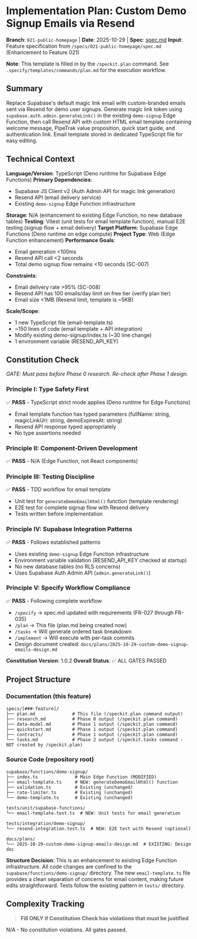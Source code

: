 # Implementation Plan: Custom Demo Signup Emails via Resend

**Branch**: `021-public-homepage` | **Date**: 2025-10-29 | **Spec**: [spec.md](./spec.md)
**Input**: Feature specification from `/specs/021-public-homepage/spec.md` (Enhancement to Feature 021)

**Note**: This template is filled in by the `/speckit.plan` command. See `.specify/templates/commands/plan.md` for the execution workflow.

## Summary

Replace Supabase's default magic link email with custom-branded emails sent via Resend for demo user signups. Generate magic link token using `supabase.auth.admin.generateLink()` in the existing `demo-signup` Edge Function, then call Resend API with custom HTML email template containing welcome message, PipeTrak value proposition, quick start guide, and authentication link. Email template stored in dedicated TypeScript file for easy editing.

## Technical Context

**Language/Version**: TypeScript (Deno runtime for Supabase Edge Functions)
**Primary Dependencies**:
- Supabase JS Client v2 (Auth Admin API for magic link generation)
- Resend API (email delivery service)
- Existing `demo-signup` Edge Function infrastructure

**Storage**: N/A (enhancement to existing Edge Function, no new database tables)
**Testing**: Vitest (unit tests for email template function), manual E2E testing (signup flow + email delivery)
**Target Platform**: Supabase Edge Functions (Deno runtime on edge compute)
**Project Type**: Web (Edge Function enhancement)
**Performance Goals**:
- Email generation <100ms
- Resend API call <2 seconds
- Total demo signup flow remains <10 seconds (SC-007)

**Constraints**:
- Email delivery rate >95% (SC-008)
- Resend API has 100 emails/day limit on free tier (verify plan tier)
- Email size <1MB (Resend limit, template is ~5KB)

**Scale/Scope**:
- 1 new TypeScript file (email-template.ts)
- ~150 lines of code (email template + API integration)
- Modify existing demo-signup/index.ts (~30 line change)
- 1 environment variable (RESEND_API_KEY)

## Constitution Check

*GATE: Must pass before Phase 0 research. Re-check after Phase 1 design.*

### Principle I: Type Safety First
✅ **PASS** - TypeScript strict mode applies (Deno runtime for Edge Functions)
- Email template function has typed parameters (fullName: string, magicLinkUrl: string, demoExpiresAt: string)
- Resend API response typed appropriately
- No type assertions needed

### Principle II: Component-Driven Development
✅ **PASS** - N/A (Edge Function, not React components)

### Principle III: Testing Discipline
✅ **PASS** - TDD workflow for email template
- Unit test for `generateDemoEmailHtml()` function (template rendering)
- E2E test for complete signup flow with Resend delivery
- Tests written before implementation

### Principle IV: Supabase Integration Patterns
✅ **PASS** - Follows established patterns
- Uses existing `demo-signup` Edge Function infrastructure
- Environment variable validation (RESEND_API_KEY checked at startup)
- No new database tables (no RLS concerns)
- Uses Supabase Auth Admin API (`admin.generateLink()`)

### Principle V: Specify Workflow Compliance
✅ **PASS** - Following complete workflow
- `/specify` → spec.md updated with requirements (FR-027 through FR-035)
- `/plan` → This file (plan.md being created now)
- `/tasks` → Will generate ordered task breakdown
- `/implement` → Will execute with per-task commits
- Design document created: `docs/plans/2025-10-29-custom-demo-signup-emails-design.md`

**Constitution Version**: 1.0.2
**Overall Status**: ✅ ALL GATES PASSED

## Project Structure

### Documentation (this feature)

```text
specs/[###-feature]/
├── plan.md              # This file (/speckit.plan command output)
├── research.md          # Phase 0 output (/speckit.plan command)
├── data-model.md        # Phase 1 output (/speckit.plan command)
├── quickstart.md        # Phase 1 output (/speckit.plan command)
├── contracts/           # Phase 1 output (/speckit.plan command)
└── tasks.md             # Phase 2 output (/speckit.tasks command - NOT created by /speckit.plan)
```

### Source Code (repository root)

```text
supabase/functions/demo-signup/
├── index.ts              # Main Edge Function (MODIFIED)
├── email-template.ts     # NEW: generateDemoEmailHtml() function
├── validation.ts         # Existing (unchanged)
├── rate-limiter.ts       # Existing (unchanged)
└── demo-template.ts      # Existing (unchanged)

tests/unit/supabase-functions/
└── email-template.test.ts  # NEW: Unit tests for email generation

tests/integration/demo-signup/
└── resend-integration.test.ts  # NEW: E2E test with Resend (optional)

docs/plans/
└── 2025-10-29-custom-demo-signup-emails-design.md  # EXISTING: Design doc
```

**Structure Decision**: This is an enhancement to existing Edge Function infrastructure. All code changes are confined to the `supabase/functions/demo-signup/` directory. The new `email-template.ts` file provides a clean separation of concerns for email content, making future edits straightforward. Tests follow the existing pattern in `tests/` directory.

## Complexity Tracking

> **Fill ONLY if Constitution Check has violations that must be justified**

N/A - No constitution violations. All gates passed.
